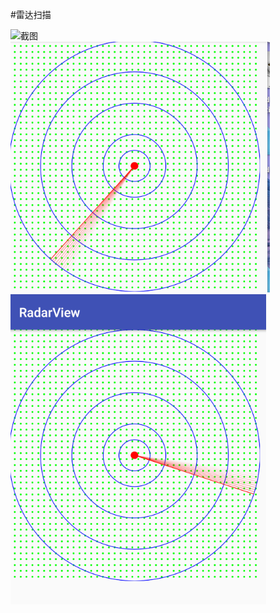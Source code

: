 #雷达扫描<br>

![截图](https://github.com/kangkangding/RadarView/blob/master/screencrop/12月_24_2017_20_21_08.gif)<br>
![截图](https://github.com/kangkangding/RadarView/blob/master/screencrop/QQ20171224-154740.png)<br>
![截图](https://github.com/kangkangding/RadarView/blob/master/screencrop/QQ20171224-154900.png)<br>